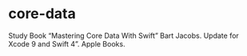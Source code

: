 # core-data

Study Book “Mastering Core Data With Swift”  Bart Jacobs. Update for Xcode 9 and Swift 4”. Apple Books.



